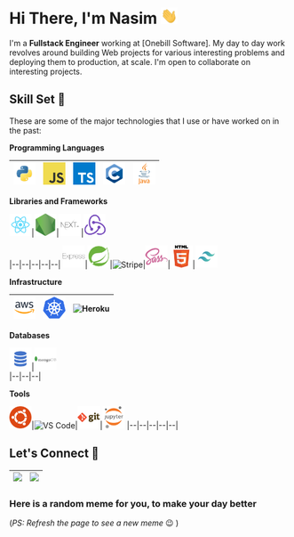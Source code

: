 
 
<h1>Hi There, I'm Nasim <img  src="https://raw.githubusercontent.com/ABSphreak/ABSphreak/master/gifs/Hi.gif" width="30px"></h1>

I'm a **Fullstack Engineer** working at [Onebill Software]. My day to day work revolves around building Web projects for various interesting problems and deploying them to production, at scale. I'm open to collaborate on interesting projects.

## Skill Set :muscle:

These are some of the major technologies that I use or have worked on in the past:

**Programming Languages**

<img title="Python" alt="Python" width="40px" src="https://raw.githubusercontent.com/github/explore/master/topics/python/python.png" />|<img alt="JS" title="JavaScript" width="40px" src="https://raw.githubusercontent.com/github/explore/master/topics/javascript/javascript.png">|<img alt="Typescript" title="Typescript" width="40px" src="https://raw.githubusercontent.com/github/explore/main/topics/typescript/typescript.png">|<img title="C" alt="C" width="40px" src="https://raw.githubusercontent.com/github/explore/master/topics/c/c.png">|<img title="Java" alt="Java" width="40px" src="https://raw.githubusercontent.com/github/explore/master/topics/java/java.png">
|--|--|--|--|--|

**Libraries and Frameworks**

<img title="React" alt="React" width="40px" src="https://raw.githubusercontent.com/github/explore/master/topics/react/react.png" />|<img alt="Node.js" title="Node.js" width="40px" src="https://raw.githubusercontent.com/github/explore/master/topics/nodejs/nodejs.png">|<img title="Next.js" alt="Next.js" width="40px" src="https://raw.githubusercontent.com/github/explore/master/topics/nextjs/nextjs.png">|<img title="Redux" alt="Redux" width="40px" src="https://raw.githubusercontent.com/github/explore/master/topics/redux/redux.png" /><br/>

|--|--|--|--|--|
<img alt="Express.js" title="Express.js" width="40px" src="https://raw.githubusercontent.com/github/explore/master/topics/express/express.png">|<img alt="Spring Boot" title="Spring Boot" width="40px" src="https://raw.githubusercontent.com/github/explore/master/topics/spring-boot/spring-boot.png">|<img title="Stripe" alt="Stripe" width="40px" src="https://raw.githubusercontent.com/github/explore/master/topics/stripe/stripe.png">|<img title="SASS" alt="SASS" width="40px" src="https://raw.githubusercontent.com/github/explore/master/topics/sass/sass.png">|<img title="HTML5" alt="HTML5" width="40px" src="https://raw.githubusercontent.com/github/explore/master/topics/html/html.png">|<img title="Tailwind CSS" alt="Tailwind CSS" width="40px" src="https://raw.githubusercontent.com/github/explore/master/topics/tailwind/tailwind.png">

**Infrastructure**

<img title="AWS" alt="AWS" width="40px" src="https://raw.githubusercontent.com/github/explore/main/topics/aws/aws.png">|<img title="Kubernetes" alt="Kubernetes" width="40px" src="https://raw.githubusercontent.com/github/explore/main/topics/kubernetes/kubernetes.png">|<img title="Heroku" alt="Heroku" width="40px" src="https://img.icons8.com/color/48/000000/heroku.png">
|--|--|--|

**Databases**

<img title="SQL" alt="SQL" width="40px" src="https://raw.githubusercontent.com/github/explore/master/topics/sql/sql.png">|<img title="MongoDB" alt="MongoDB" width="40px" src="https://raw.githubusercontent.com/github/explore/master/topics/mongodb/mongodb.png"> <br>
|--|--|--|

**Tools**

<img title="Ubuntu" alt="Ubuntu" width="40px" src="https://raw.githubusercontent.com/github/explore/master/topics/ubuntu/ubuntu.png">|<img title="VS Code" alt="VS Code" width="40px" src="https://img.icons8.com/fluent/48/000000/visual-studio-code-2019.png">|<img title="git" alt="git" width="40px" src="https://raw.githubusercontent.com/github/explore/master/topics/git/git.png">|<img title="Jupyter Notebook" alt="Jupyter" width="40px" src="https://raw.githubusercontent.com/github/explore/master/topics/jupyter-notebook/jupyter-notebook.png">
|--|--|--|--|--|
<br>


## Let's Connect :handshake:

<a href="https://www.linkedin.com/in/mohamednasim-m/"><img src="https://cdn2.iconfinder.com/data/icons/social-media-2285/512/1_Linkedin_unofficial_colored_svg-128.png" width="40"></a>|<a href="https://www.kaggle.com/techytushar/"><img src="https://www.vectorlogo.zone/logos/kaggle/kaggle-icon.svg" width="40"></a>
|--|--|

### Here is a random meme for you, to make your day better
(*PS: Refresh the page to see a new meme* :wink: )

